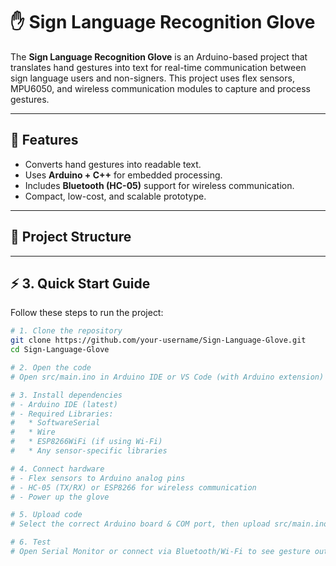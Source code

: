 # ✋ Sign Language Recognition Glove  

The **Sign Language Recognition Glove** is an Arduino-based project that translates hand gestures into text for real-time communication between sign language users and non-signers. This project uses flex sensors, MPU6050, and wireless communication modules to capture and process gestures.

---

## 📌 Features
- Converts hand gestures into readable text.  
- Uses **Arduino + C++** for embedded processing.  
- Includes **Bluetooth (HC-05)** support for wireless communication.  
- Compact, low-cost, and scalable prototype.  

---

## 📂 Project Structure

---

## ⚡ 3. Quick Start Guide

Follow these steps to run the project:

```bash
# 1. Clone the repository
git clone https://github.com/your-username/Sign-Language-Glove.git
cd Sign-Language-Glove

# 2. Open the code
# Open src/main.ino in Arduino IDE or VS Code (with Arduino extension)

# 3. Install dependencies
# - Arduino IDE (latest)
# - Required Libraries:
#   * SoftwareSerial
#   * Wire
#   * ESP8266WiFi (if using Wi-Fi)
#   * Any sensor-specific libraries

# 4. Connect hardware
# - Flex sensors to Arduino analog pins
# - HC-05 (TX/RX) or ESP8266 for wireless communication
# - Power up the glove

# 5. Upload code
# Select the correct Arduino board & COM port, then upload src/main.ino

# 6. Test
# Open Serial Monitor or connect via Bluetooth/Wi-Fi to see gesture outputs

